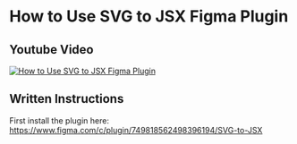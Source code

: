 # How to Use SVG to JSX Figma Plugin
## Youtube Video
[![How to Use SVG to JSX Figma Plugin](http://i3.ytimg.com/vi/6aHdM_6IbkI/maxresdefault.jpg)](https://www.youtube.com/watch?v=6aHdM_6IbkI)

## Written Instructions
First install the plugin here:
https://www.figma.com/c/plugin/749818562498396194/SVG-to-JSX